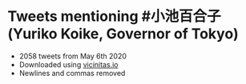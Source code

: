 # Tweets mentioning #小池百合子 (Yuriko Koike, Governor of Tokyo)

- 2058 tweets from May 6th 2020
- Downloaded using [vicinitas.io](https://www.vicinitas.io/)
- Newlines and commas removed

